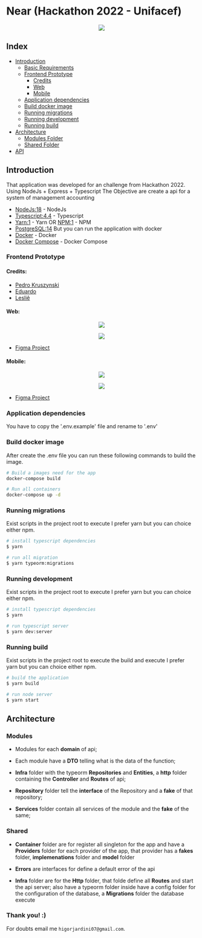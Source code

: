 # Near (Hackathon 2022 - Unifacef)
<p align="center" width="100%">
    <img src="https://i.imgur.com/NyWpbM1.png">
</p>

## Index

- [Introduction](https://github.com/HigorJardini/Near-Hackathon-22#introduction)
  - [Basic Requirements](https://github.com/HigorJardini/Near-Hackathon-22#requirements)
  - [Frontend Prototype](https://github.com/HigorJardini/Near-Hackathon-22#frontend-prototype)
    - [Credits](https://github.com/HigorJardini/Near-Hackathon-22#credits)
    - [Web](https://github.com/HigorJardini/Near-Hackathon-22#web)
    - [Mobile](https://github.com/HigorJardini/Near-Hackathon-22#mobile)
  - [Application dependencies](https://github.com/HigorJardini/Near-Hackathon-22#application-dependencies)
  - [Build docker image](https://github.com/HigorJardini/Near-Hackathon-22#build-docker-image)
  - [Running migrations](https://github.com/HigorJardini/Near-Hackathon-22#running-migrations)
  - [Running development](https://github.com/HigorJardini/Near-Hackathon-22#running-development)
  - [Running build](https://github.com/HigorJardini/Near-Hackathon-22#running-build)
- [Architecture](https://github.com/HigorJardini/Near-Hackathon-22#Architecture)
  - [Modules Folder](https://github.com/HigorJardini/Near-Hackathon-22#modules)
  - [Shared Folder](https://github.com/HigorJardini/Near-Hackathon-22#shared)
- [API](https://github.com/HigorJardini/Near-Hackathon-22#api-endpoints)


## Introduction

That application was developed for an challenge from Hackathon 2022. Using NodeJs + Express + Typescript
The Objective are create a api for a system of management accounting

- [NodeJs:18](https://nodejs.org/en/) - NodeJs
- [Typescript:4.4](https://www.typescriptlang.org/) - Typescript
- [Yarn:1](https://yarnpkg.com/) - Yarn OR [NPM:1](https://www.npmjs.com/) - NPM
- [PostgreSQL:14](https://www.postgresql.org/)
But you can run the application with docker
- [Docker](https://www.docker.com/) - Docker
- [Docker Compose](https://docs.docker.com/compose/) - Docker Compose

### Frontend Prototype

#### Credits:
- [Pedro Kruszynski](https://github.com/PedroKruszynski)
- [Eduardo](https://github.com/Eduardo681)
- [Lesliê](https://github.com/naushikah)

    
#### Web:

<p align="center" width="100%">
    <img src="https://i.imgur.com/oh6nwsm.png">
</p>

<p align="center" width="100%">
    <img src="https://i.imgur.com/fbfbEjJ.png">
</p>

- [Figma Project](https://www.figma.com/file/VCI9tOUoddZZp9k0plbJen/hackathon-contabil-web?node-id=106%3A134)

#### Mobile:

<p align="center" width="100%">
    <img src="https://i.imgur.com/Zj8Kloz.png">
</p>

<p align="center" width="100%">
    <img src="https://i.imgur.com/wejtw5r.png">
</p>

- [Figma Project](https://www.figma.com/file/YVFUXczqQ01x7Myw9xx39j/hackthon-contabil?node-id=0%3A1)


### Application dependencies

You have to copy the '.env.example' file and rename to '.env'

### Build docker image

After create the .env file you can run these following commands to build the image.

``` bash
# Build a images need for the app
docker-compose build

# Run all containers
docker-compose up -d

```

### Running migrations

Exist scripts in the project root to execute
I prefer yarn but you can choice either npm.

``` bash
# install typescript dependencies
$ yarn

# run all migration
$ yarn typeorm:migrations
```

### Running development

Exist scripts in the project root to execute
I prefer yarn but you can choice either npm.

``` bash
# install typescript dependencies
$ yarn

# run typescript server
$ yarn dev:server
```

### Running build

Exist scripts in the project root to execute the build and execute
I prefer yarn but you can choice either npm.

``` bash
# build the application
$ yarn build

# run node server
$ yarn start
```


## Architecture

### Modules

- Modules for each **domain** of api;

- Each module have a **DTO** telling what is the data of the function;

- **Infra** folder with the typeorm **Repositories** and **Entities**, a **http** folder containing the **Controller** and **Routes** of api;

- **Repository** folder tell the **interface** of the Repository and a **fake** of that repository;

- **Services** folder contain all services of the module and the **fake** of the same;

### Shared

- **Container** folder are for register all singleton for the app and have a **Providers** folder for each provider of the app, that provider has a  **fakes** folder, **implemenations** folder and **model** folder

- **Errors** are interfaces for define a default error of the api

- **Infra** folder are for the **Http** folder, that folde define all **Routes** and start the api server; also have a typeorm folder inside have a config folder for the configuration of the database, a **Migrations** folder the database execute


### Thank you! :)

For doubts email me `higorjardini07@gmail.com`.
